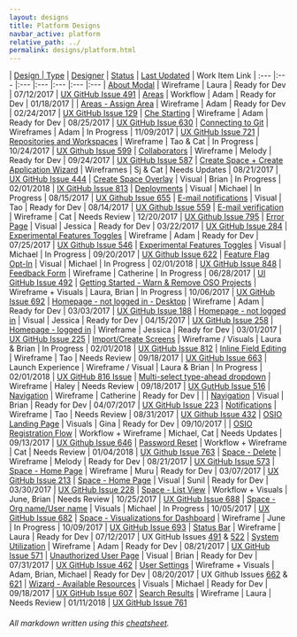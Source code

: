 ```yaml
---
layout: designs
title: Platform Designs
navbar_active: platform
relative_path: ../
permalink: designs/platform.html
---
```


| <a href="javascript:SortTable(0);" id="designTableTitle" class="sort">Design | <a href="javascript:SortTable(1);" id="designTableType" class="sort">Type</a> | <a href="javascript:SortTable(2);" id="designTableDesigner" class="sort">Designer</a> | <a href="javascript:SortTable(3);" id="designTableStatus" class="sort">Status<a/> | <a href="javascript:SortTable(4, 'D', 'mdy');" id="designTableUpdate" class="sort">Last Updated</a> | <span id="designTableWILinks">Work Item Link</span>
| :---                                              |:---                   |:---           |:---               |:---               |:---                                                                                                      |:---
| [About Modal](https://redhat.invisionapp.com/share/7FCK1LF94#/243401049_V3_About_Modal_Update)                 | Wireframe             | Laura                  | Ready for Dev            | 07/12/2017        | [UX GitHub Issue 491](https://github.com/fabric8-ui/fabric8-ux/issues/491)
| [Areas](https://redhat.invisionapp.com/share/67A35QD4B)                                                                                                   | Workflow              | Adam                   | Ready for Dev           | 01/18/2017        |
| [Areas - Assign Area](https://redhat.invisionapp.com/share/XCA839ET9)                                                                             | Wireframe            | Adam                   | Ready for Dev           | 02/24/2017        | [UX GitHub Issue 129](https://github.com/fabric8-ui/fabric8-ux/issues/129)
| [Che Starting](https://github.com/fabric8-ui/fabric8-ux/issues/630)                                                                                      | Wireframe            | Adam                   | Ready for Dev           | 08/25/2017        | [UX GitHub Issue 630](https://github.com/fabric8-ui/fabric8-ux/issues/630)
| [Connecting to Git](https://redhat.invisionapp.com/share/A8EC5AXWH)                                                                              | Wireframes            | Adam                   | In Progress             | 11/09/2017        | [UX GitHub Issue 721](https://github.com/fabric8-ui/fabric8-ux/issues/721)
| [Repositories and Workspaces](https://redhat.invisionapp.com/share/U2D95C1EC)                                                          | Wireframe             | Tao & Cat              | In Progress             | 10/24/2017        | [UX Github Issue 599](https://github.com/fabric8-ui/fabric8-ux/issues/599)
| [Collaborators](https://redhat.invisionapp.com/share/GMDAF50Q7)                                                                                     | Wireframe             | Melody                 | Ready for Dev           | 09/24/2017        | [UX GitHub Issue 587](https://github.com/fabric8-ui/fabric8-ux/issues/587)
| [Create Space + Create Application Wizard](https://redhat.invisionapp.com/share/QNAOD7PF4)                                    | Wireframes            | Sj & Cat               | Needs Updates           | 08/21/2017        | [UX GitHub Issue 444](https://github.com/fabric8-ui/fabric8-ux/issues/444)
| [Create Space Overlay](https://redhat.invisionapp.com/share/98FFKV2U4JP#/274546255_Create_Space_-Default-_-_Visuals)                    | Visual                      | Brian                     | In Progress               | 02/01/2018          | [IX GitHub Issue 813](https://github.com/fabric8-ui/fabric8-ux/issues/813)
| [Deployments](https://redhat.invisionapp.com/share/YSDL0KRKW)                                                                                       | Visual                | Michael                | In Progress             | 08/15/2017        | [UX Github Issue 655](https://github.com/fabric8-ui/fabric8-ux/issues/655)
| [E-mail notifications](https://redhat.invisionapp.com/share/XHD0O8A5B)                                                                            | Visual                | Tao                    | Ready for Dev           | 08/14/2017        | [UX Github Issue 559](https://github.com/fabric8-ui/fabric8-ux/issues/559)
| [E-mail verification](https://redhat.invisionapp.com/share/U2F2YVAT5)                                                                                 | Wireframe             | Cat                    | Needs Review            | 12/20/2017        | [UX Github Issue 795](https://github.com/fabric8-ui/fabric8-ux/issues/795)
| [Error Page](https://redhat.invisionapp.com/share/BWASGWISX)                                                                                            | Visual                | Jessica                | Ready for Dev           | 03/22/2017        | [UX GitHub Issue 284](https://github.com/fabric8-ui/fabric8-ux/issues/284)
| [Experimental Features Toggles](https://redhat.invisionapp.com/share/EPCQN9YAC)                                                         | Wireframe             | Adam                   | Ready for Dev           | 07/25/2017        | [UX Github Issue 546](https://github.com/fabric8-ui/fabric8-ux/issues/546)
| [Experimental Features Toggles](https://redhat.invisionapp.com/share/NFDKYHHWB)                                                       | Visual                | Michael                | In Progress             | 09/20/2017        | [UX Github Issue 622](https://github.com/fabric8-ui/fabric8-ux/issues/622)
| [Feature Flag Opt-In]( )                                                                                                                                                                        | Visual            | Michael                   | In Progress               | 02/01/2018      | [UX GitHub Issue 848](https://github.com/fabric8-ui/fabric8-ux/issues/848)
| [Feedback Form](https://redhat.invisionapp.com/share/CFC91QFHU)                                                                                     | Wireframe             | Catherine              | In Progress             | 06/28/2017        | [UI GitHub Issue 492](https://github.com/fabric8-ui/fabric8-ui/issues/492)
| [Getting Started - Warn & Remove OSO Projects](https://redhat.invisionapp.com/share/4KDTO60SH)                             | Wireframe + Visuals   | Laura, Brian           | In Progress             | 10/06/2017        | [UX GitHub Issue 692](https://github.com/fabric8-ui/fabric8-ux/issues/692)
| [Homepage - not logged in - Desktop](https://redhat.invisionapp.com/share/3UAMWOEF4)                                              | Wireframe             | Adam                   | Ready for Dev           | 03/03/2017        | [UX GitHub Issue 188](https://github.com/fabric8-ui/fabric8-ux/issues/188)
| [Homepage - not logged in](https://redhat.invisionapp.com/share/8FB4YEY2W)                                                                  | Visual                | Jessica                | Ready for Dev           | 04/15/2017        | [UX GitHub Issue 258](https://github.com/fabric8-ui/fabric8-ux/issues/258)
| [Homepage - logged in](https://redhat.invisionapp.com/share/XZAOBAOPB)                                                                        |   Wireframe             | Jessica                | Ready for Dev           | 03/01/2017        | [UX GitHub Issue 225](https://github.com/fabric8-ui/fabric8-ux/issues/225)
| [Import/Create Screens](https://redhat.invisionapp.com/share/EGF2SMJQ3#/screens)                                   | Wireframe / Visuals | Laura & Brian   | In Progress               | 02/01/2018        | [UX GitHub Issue 812](https://github.com/fabric8-ui/fabric8-ux/issues/812)
| [Inline Field Editing](https://docs.google.com/document/d/1VmPLt4fgL3sSBDBFdKYv38MbLK8Uh2H9hPT0Hsgh53k/edit#)  | Wireframe             | Tao                    | Needs Review            | 09/18/2017        | [UX GitHub Issue 663](https://github.com/fabric8-ui/fabric8-ux/issues/663)
| Launch Experience                                                                                                                                                                       | Wireframe / Visual        | Laura & Brian     | In Progress             | 02/01/2018      | [UX GitHub 816 Issue](https://github.com/fabric8-ui/fabric8-ux/issues/816)
| [Multi-select type-ahead dropdown](https://redhat.invisionapp.com/share/MECYL572D)                                                  | Wireframe             | Haley                  | Needs Review            | 09/18/2017        | [UX GutHub Issue 516](https://github.com/fabric8-ui/fabric8-ux/issues/516)
| [Navigation](https://redhat.invisionapp.com/share/QP8Z5FMVM)                                                                                           | Wireframe             | Catherine              | Ready for Dev           |                            |
| [Navigation](https://redhat.invisionapp.com/share/N7B8IRLUK)                                                                                              | Visual                | Brian                  | Ready for Dev           | 04/07/2017        | [UX GitHub Issue 223](https://github.com/fabric8-ui/fabric8-ux/issues/223)
| [Notifications](https://redhat.invisionapp.com/share/QVDA5TLE4)                                                                                         | Wireframe             | Tao                    | Needs Review            | 08/31/2017        | [UX Github Issue 432](https://github.com/fabric8-ui/fabric8-ux/issues/432)
| [OSIO Landing Page](https://redhat.invisionapp.com/share/GPDDE0OUS)                                                                             | Visuals               | Gina                   | Ready for Dev           | 09/10/2017           |
| [OSIO Registration Flow](https://redhat.invisionapp.com/share/C9DGY7QPQ)                                                                      | Workflow + Wireframe  | Michael, Cat           | Needs Updates           | 09/13/2017        | [UX Github Issue 646](https://github.com/fabric8-ui/fabric8-ux/issues/646)
| [Password Reset](https://redhat.invisionapp.com/share/3KF6YHUYQ)                                                                                    | Workflow + Wireframe  | Cat                    | Needs Review            | 01/04/2018        | [UX Github Issue 763](https://github.com/fabric8-ui/fabric8-ux/issues/763)
| [Space - Delete](https://redhat.invisionapp.com/share/2BD1C1GQY)                                                                                      | Wireframe             | Melody                 | Ready for Dev           | 08/21/2017        | [UX GitHub Issue 573](https://github.com/fabric8-ui/fabric8-ux/issues/573)
| [Space - Home Page](https://redhat.invisionapp.com/share/4WB1WXGK9)                                            | Wireframe             | Muru                   | Ready for Dev           | 03/07/2017        | [UX GitHub Issue 213](https://github.com/fabric8-ui/fabric8-ux/issues/213)
| [Space - Home Page](https://redhat.invisionapp.com/share/TNAXIS9UW)                                            | Visual                | Sunil                  | Ready for Dev           | 03/30/2017        | [UX GitHub Issue 228](https://github.com/fabric8-ui/fabric8-ux/issues/228)
| [Space - List View](https://redhat.invisionapp.com/share/DQDSL22JA)                                            | Workflow + Visuals    | June, Brian            | Needs Review            | 10/25/2017        | [UX GitHub Issue 688](https://github.com/fabric8-ui/fabric8-ux/issues/688)
| [Space - Org name/User name](https://redhat.invisionapp.com/share/ZBDRCMI89)                                   | Visuals               | Michael                | In Progress             | 10/05/2017        | [UX GitHub Issue 682](https://github.com/fabric8-ui/fabric8-ux/issues/682)
| [Space - Visualizations for Dashboard](https://redhat.invisionapp.com/share/PDDZ4UFB9)                         | Wireframe             | June                   | In Progress             | 10/09/2017        | [UX GitHub Issue 693](https://github.com/fabric8-ui/fabric8-ux/issues/693)
| [Status Bar](https://redhat.invisionapp.com/share/VZCK1BBKT#/243396394_V3_Status_Bar)                          | Wireframe             | Laura                  | Ready for Dev           | 07/12/2017        | UX GitHub Issues [491](https://github.com/fabric8-ui/fabric8-ux/issues/491) & [522](https://github.com/fabric8-ui/fabric8-ux/issues/522)
| [System Utilization](https://redhat.invisionapp.com/share/AQD3WV1ZR)                                           | Wireframe             | Adam                   | Ready for Dev           | 08/21/2017        | [UX GitHub Issue 571](https://github.com/fabric8-ui/fabric8-ux/issues/571)
| [Unauthorized User Page](https://redhat.invisionapp.com/share/S6CPDL95E)                                       | Visual                | Brian                  | Ready for Dev           | 07/31/2017        | [UX GitHub Issue 462](https://github.com/fabric8-ui/fabric8-ux/issues/462)
| [User Settings](https://redhat.invisionapp.com/share/GHCW0C3P4)                                                | Wireframe + Visuals   | Adam, Brian, Michael   | Ready for Dev           | 08/20/2017        | UX Github Issues [662](https://github.com/fabric8-ui/fabric8-ux/issues/662) & [621](https://github.com/fabric8-ui/fabric8-ux/issues/621)
| [Wizard - Available Resources](https://redhat.invisionapp.com/share/PMDCE3G94)                                 | Visuals               | Michael                | Ready for Dev           | 09/18/2017        | [UX GitHub Issue 607](https://github.com/fabric8-ui/fabric8-ux/issues/607)
| [Search Results](https://redhat.invisionapp.com/share/WQFA7QEUS)                                               | Wireframe             | Laura                  | Needs Review            | 01/11/2018        | [UX GitHub Issue 761](https://github.com/fabric8-ui/fabric8-ux/issues/761)

###### All markdown written using this [cheatsheet](https://github.com/adam-p/markdown-here/wiki/Markdown-Cheatsheet).
